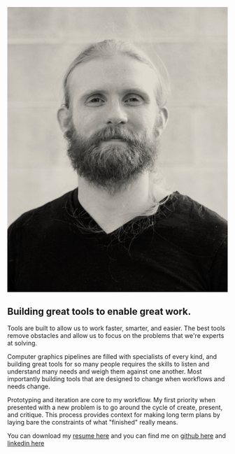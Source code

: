 ![profile_image](profile.jpg)

## Building great tools to enable great work.  
Tools are built to allow us to work faster, smarter, and easier. The best tools remove obstacles and allow us to focus on the problems that we're experts at solving.  

Computer graphics pipelines are filled with specialists of every kind, and building great tools for so many people requires the skills to listen and understand many needs and weigh them against one another. Most importantly building tools that are designed to change when workflows and needs change.  

Prototyping and iteration are core to my workflow. My first priority when presented with a new problem is to go around the cycle of create, present, and critique. This process provides context for making long term plans by laying bare the constraints of what "finished" really means.  

You can download my [resume here](resume.pdf) and you can find me on [github here](https://github.com/MichaelAldrich) and [linkedin here](https://www.linkedin.com/in/michaeljaldrich/)
